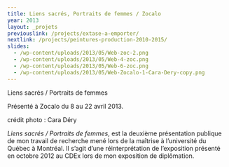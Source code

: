 ```yaml
---
title: Liens sacrés, Portraits de femmes / Zocalo
year: 2013
layout: _projets 
previouslink: /projects/extase-a-emporter/
nextlink: /projects/peintures-production-2010-2015/
slides:
  - /wp-content/uploads/2013/05/Web-zoc-2.png
  - /wp-content/uploads/2013/05/Web-4-zoc.png
  - /wp-content/uploads/2013/05/Web-6-zoc.png
  - /wp-content/uploads/2013/05/Web-Zocalo-1-Cara-Dery-copy.png
---
```

<div class="one_half">
<p>Liens sacrés / Portraits de femmes</p>
<p>Présenté à Zocalo du 8 au 22 avril 2013.</p>
<p>crédit photo : Cara Déry</p>
<p><em>Liens sacrés / Portraits de femmes</em>, est la deuxième présentation publique de mon travail de recherche mené lors de la maîtrise à l&rsquo;université du Québec à  Montréal. Il s&rsquo;agit d&rsquo;une réinterprétation de l&rsquo;exposition présenté en octobre 2012 au CDEx lors de mon exposition de diplômation.</p>
</div>
